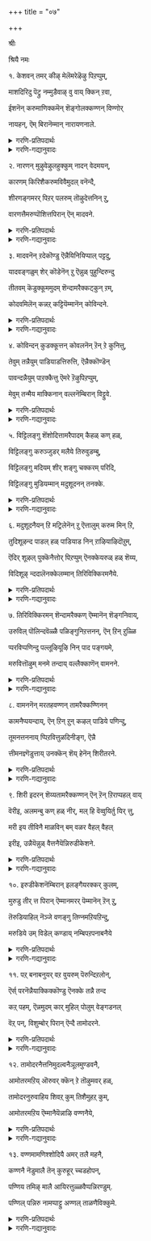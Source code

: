 +++
title = "०७"

+++

श्रीः

श्रियै नमः

१. केशवन् तमर् कीऴ् मेलॆमरेऴॆऴु पिऱप्पुम्,

माशदिरिदु पॆट्रु नम्मुडैवाऴ् वु वाय् क्किन् ऱवा,

ईशनॆन् करुमाणिक्कमॆन् शॆङ्गोलक्कण्णन् विण्णोर्

नायहन्, ऎम् बिरानॆम्मान् नारायणनाले. 


<details><summary>गरणि-प्रतिपदार्थः</summary>

केशवन् तमर् = केशवन भक्तरु ऎन्दु, कीऴ् मेल् = हिन्दिन मुन्दिन, ऎमर् = नम्म, एऴ् एऱु = एळेळु, पिऱप्पुम् = जन्मगळन्नुमा = बलुदॊड्ड, शदिर् = हिरिमॆयाद, इदु पॆट्रु = इदन्नु पडॆदु, नम्मुडै = नम्म, वाऴ् वुक् = बाळ्वॆयन्नु, वाय् क्किन् ऱ आ = श्रेष्ठवागि बॆळसुत्तिरुव हागॆ अल्लवे? ईशन् = सर्वेश्वरनू, ऎन् करुमाणिक्कम् = \(नानु अनुभविसि आनन्दिसतक्क\) नन्न करिय माणिक्यदन्थावनू, ऎन् = न्न, शॆम् कोलम् = कॆम्पगॆ सुन्दरवागिरुव कण्णन् = कण्णुगळुळ्ळवनू, विण्णोर् नायहन् = परमपद वासिगळ ऒडॆयनू, ऎम् पिरन् = नम्म उपकारियू, ऎम्मान् = नम्म स्वामियू, आद, नारायणनाले = नारायणनिन्दले. 
</details>

<details><summary>गरणि-गद्यानुवादः</summary>

नम्म हिन्दिन मुन्दिन एळेळु जन्मगळन्नू केशवन भक्तरु ऎम्ब बलु दॊड्ड हिरिमॆयाद इदन्नु पडॆदु नम्म बाळ्वॆयन्नु श्रेष्ठवागि बॆळसुत्तिरुव हागॆ आदद्दु सर्वेश्वरनू, नन्न करिय माणिक्यदन्थावनू, कॆम्पगॆ सुन्दरवाद कण्णुगळुळ्ळवनू, परमपद वासिगळ ऒडॆयनू, नम्म उपकारियू, नम्म स्वामियू आद नारायणनिम्दले अल्लवे? 

भगवन्तनन्नु आश्रयिसि, भक्ति माडुवुदर फलवेनु ऎम्बुदन्नु ई पाशुरदल्लि हेळलागिदॆ. भक्तिमाडुववनॊब्बनु उद्धारगॊळ्ळुवुदर जॊतॆगॆ, आ भक्तन बन्धुबळगदवरॆल्लरू उद्धारगॊळ्ळुत्तारॆ. अवन हिन्दिन एळु मुन्दिन एळु तलॆमारिनवरॆल्लरू उज्जीवनगॊळ्ळुत्तारॆ. इदॆल्ल सर्वेश्वरनाद श्रीमन्नारायणन कृपॆ मत्तु औदार्यद परिणामवे. 

“केशवन् तमर्” – ऎन्दरॆ, “केशवनवरु – केशवनिगॆ सेरिदवरु” केशवन प्रीतिगॆ ऒळगादवरु अवरु केशवनन्नु स्तुतिसि, नुतिसि, पूजिसि, अवन कृपॆगॆ ऒळगाद भक्तरु. 

ब्रह्मरुद्रादि देवतॆगळॆल्लरू केशवन भक्तरन्नु गुरुतिसुवरु, गमनिसुवरु, गौरविसुवरु. हीगॆ केशवन भक्तर बाळ्वॆ सर्वोत्तमवादद्दु. 

आळ्वाररु हेळुत्तारॆ- सर्वेश्वरनाद, सुन्दरवाद आकर्षकवाद कण्णुगळुळ्ळवनाद, परमपदद निर्वाहकनाद श्रीमन्नारायणन कृपॆगॆ नानॊब्बने अल्ल, ननगॆ सम्बन्धिसिदवरॆल्लरू, ऎल्लरू एळेळुजन्मगळल्लू उद्धारगॊण्डॆवु. देवादि देवतॆगळु “इवरु केशवन भक्तरु” ऎन्दु नम्मन्नु गौरविसुवन्तागिदॆ. इदॆन्थ महोपकार\!
</details>


२. नारणन् मुऴुवेऴुलहुक्कुम् नादन् वेदमयन्,

कारणम् किरिशैकरुमविवैमुदल् वनॆन्दै,

शीरणङ्गमरर् पिऱर् पलरुम् तॊऴुदेत्तनिन् ऱु,

वारणत्तैमरुप्पॊशित्तपिरान् ऎन् मादवने. 


<details><summary>गरणि-प्रतिपदार्थः</summary>

नारणन् = नारायणनू, मुऴु एव् उलहुक्कुम् = एळु लोकगळिगॆल्ल पूर्तियागि, नादन् = ऒडॆयनू, वेदमयन् = वेदस्वरूपनू, कारणम् = कारणवू, किरिशै = क्रियॆयू, करुमम् = अवुगळ फलवू, इवै = इवु स्वामियू, शीर् = सम्पत्तु \(सौभाग्यवन्नु\), अणङ्गु = पडॆदिरुव, अमरर् = \(देवतॆ\) नित्यसूरिगळु, पिऱर् = इतररु, पलरुम् = अनेकरू, तॊऴुदु = नमस्करिसि, एत्त = स्तुतिसुवन्तॆ, निन् ऱु = इरुववनू, वारणत्तै = आनॆय, मरुप्पु = कोरॆहल्लन्नु \(दन्तवन्नु\), ऒशित्त = मुरिदु हाकिद, पिरान् = स्वामियू, ऎन् मादवने = नन्न माधवने. 
</details>

<details><summary>गरणि-गद्यानुवादः</summary>

नारायणनू, एळु लोकगळिगॆल्ल पूर्तियागि ऒडॆयनू, वेदस्वरूपनू, कारणनू, कार्यवू, अवुगळ फलवू, अवुगळ आदियू, नम्म स्वामियू, सौभाग्यवन्नु पडॆदिरुव नित्यसूरिगळु, इन्नितररु, इन्नू अनेकरु, नमस्करिसि स्तुतिसुवन्तॆ इरुववनू, आनॆय दन्तवन्नु मुरिद स्वामियू, नन्न माधवने. 

हिन्दिन पाशुरदल्लि श्रीमन्नारायणनन्नु आश्रयिसिद्दर फलवेनु ऎम्बुदन्नु हेळलायितु. हागॆये, परमोपकारियाद स्वामिय ऒन्दु पवित्र नामवाद ’केशव’ ऎम्बुदन्नू कुरितु कीर्तिसलायितु. सुन्दरवाद केशराशियुळ्ळवनू, केशि ऎम्ब राक्षसनन्नु संहरिसिदवनू, श्रीकृष्णावतारियू आद सर्वेश्वरने ’केशव’ ऎम्ब हॆसरिनिन्द शोभिसुत्तानॆ. 

ईग, भगवन्तन ’माधव’ ऎम्ब मत्तॊन्दु हॆसरन्नु कुरितु कीर्तिसलागुत्तदॆ. श्रीदेविय पतियागि सकलसौभाग्यगळन्नू नीडुववनागिरुववने ’माधव’. 

नरक बाधॆयिन्द चेतननन्नु बिडिसि, नरकबाधॆयुण्टागुवुदरिन्द अवनन्नु तप्पिसि, अवनिगॆ अमरत्ववन्नू, सकलसौभाग्यगळन्नुळ्ळ परमपदवासवन्नू नीडुववनु ’नारायण’. 

“आनॆय दन्तवन्नु मुरिद स्वामि” – इदु भगवन्तन श्रीकृष्णावतारद ऒन्दु प्रसङ्ग. कडुशत्रुआद कंसनु कृष्णनन्नु धनुर्यागद नॆपदल्लि मधुरॆगॆ बरमाडिकॊण्डु, अल्लि ऒन्दल्ल ऒन्दु रीतियल्लि अवनन्नु कॊल्लिसि बिडबेकॆन्दु अणि माडिकॊण्डिद्दनु. मधुरॆय हॆब्बागिलल्ले कुवलयापीडवॆम्ब मद्दानॆयु श्रीकृष्णन ऎदुरु नोडुत्तित्तु. अवनु अल्लिगॆ बन्द कूडले, अदु अवन मेलॆ रभसदिन्द नुग्गितु. कूडले कृष्णनु अदर दन्तवन्ने मुरिदुकॊण्डु, अदरिन्दले आनॆयन्नुकॊण्डु हाकिदनु. भगवन्तन अप्रतिम पराक्रमक्कॆ इदु निदर्शन. 

आळ्वाररु हेळुत्तारॆ- नरकदिन्द उद्धरिसुव स्वामियागि, एळु लोकगळिगू, अवुगळल्लिरुव ऎल्ला चेतनाचेतन वस्तुगळिगू ऒडॆयनागि, ऎल्ला वस्तुगळिगू कारण, कार्य मत्तु अदर फलवू आगि, अवुगळिगॆल्ल आदिकारणनू आगि, वेदस्वरूपनागि, नित्यसूरिगळू देवादिदेवतॆगळु इन्नितररू ऎरगि, स्तुतिसि नुतिसुववनागि, साटियिल्लद पराक्रमियागि, इरुव ’माधव’ ऎम्ब तिरुनामद नम्म सर्वेश्वरने.
</details>


३. मादवनॆन् ऱदेकॊण्डु ऎन्नैयिनियिप्पाल् पट्टदु,

यादवङ्गळुम् शेर् कॊडेनॆन् ऱु ऎन्नुळ् पुहुन्दिरुन्दु

तीतवम् कॆडुक्कूममुदम् शॆन्दामरैक्कट्कुन् ऱम्,

कोदवमिलॆन् कन्नऱ् कट्टियॆम्मानॆन् कोविन्दने. 


<details><summary>गरणि-प्रतिपदार्थः</summary>

मादवन् ऎन् ऱदे कॊण्डु = ’माधवा’ ऎम्बुदन्नु\(न्ने\) मुख्यवागिट्टुकॊण्डु, ऎन्नै = नन्नन्नु, इनि = इन्नु मेलॆ, इप्पाल् पट्टदु = इहलोकक्कॆ \(इहजीवनक्कॆ\) सम्बन्धिसिद, यादु = यावुदॊन्दु, अवङ्गळुम् = कॆडकुगळू, शेर् कॊडेन् = सेरगॊडॆनु, ऎन् ऱु = ऎन्दु, ऎन् उळ् पुहुन्दु = नन्न ऒळहॊक्कू, इरुन्दु = अल्लिये इद्दुकॊण्डु, ती = क्रूरवाद, तवम् = देहक्लेशवन्नु, कॆडुक्कूम् = नाशपडिसुव, अमुदम् = अमृतसमाननू, शॆम् तामरै कण् = कॆन्दावरॆयन्तॆ कण्णुळ्ळवनू, कुन् ऱम् = बॆट्टदन्तॆ दृढवादवनू, कोदु अवम् इल् = हिप्पॆयू \(कश्मलवू\) कॆट्टद्दू \(निरुपयोगवादद्दू\) इल्लद, कन्नल् कट्टि = कल्लु सक्करॆये, आदवनु ऎम्मान् = नम्म स्वामियाद, ऎन् कॊविन्दने = नन्न गोविन्दने. 
</details>

<details><summary>गरणि-गद्यानुवादः</summary>

’माधव’ ऎन्दद्दन्ने मुख्यवागिट्टुकॊण्डु, नन्नन्नु इन्नुमेलॆ इहजीवनक्कॆ सम्बन्धिसिद यावुदॊन्दु कॆडकू सेरगॊडॆ ऎन्दु, नन्न ऒळहॊक्कुअल्लिये इद्दुकॊण्डु, क्रूरवाद देहक्लेशवन्नु नाशपडिसुव अमृतस्वरूपनागि, कॆन्दावरॆयन्तॆ कण्णुळ्ळवनागि, बॆट्टदन्तॆ दृढवागि, कश्मलवू निरुपयोगवू इल्लद कल्लुसक्करॆयादवनु नन्न स्वामियाद गोविन्दने. 

भगवन्तन ऒन्दु नामवन्ने आदरू ऒम्मनदिन्द स्मरिसुवुदरल्लि फलवुण्टे? ऎम्बुदक्कॆ ऒन्दु विवरणॆ इद्दन्तॆ ई पाशुरविदॆ ऎन्नबहुदु. 

आळ्वाररु हेळुत्तारॆ- नानु ’माधवा’ ऎन्दु भगवन्तनन्नु करॆदॆ. अदन्ने स्वामियु प्रधानवन्नागि माडिकॊण्डनल्ल\! अदरिन्द ननगॆ आदद्दन्नु कण्डिरा\! इन्नु मुन्दॆ नन्न इहजीवनदल्लि याव बगॆय दुःखसङ्कटगळिगू, पापकार्यगळिगू ऎडॆकॊडबारदॆन्दे उद्देशिसि कृपासिन्धुवाद भगवन्तनु नन्न अन्तरङ्गवन्नु प्रवेशिसिदनु. अल्लिन्द कदलदन्तॆ, नन्नन्नगलदन्तॆ, अल्लिये शाश्वतवागि तङ्गिदनु. इहजीवनद ऎल्ल बगॆय क्लेशगळिगू अवने मद्दु\! अवुगळन्नॆल्ला नाशपडिसि बिडुवुदल्लदॆ, ननगॆ अमरत्ववन्नूपरमपदवासवन्नू नीडुव अमृतवे अवनागिद्दानॆ\! अवनिगॆ कॆन्दावरॆयन्तॆ सॊबगिन कण्णुगळु. बॆट्टदन्तॆ दृढवाद बलवाद मै. कल्लुसक्करॆयन्तॆ, कश्मलवू निरुपयुक्तवू इल्लदॆ, परिशुद्धनू मधुरनू भोग्यनू अवनु. आ नन्न स्वामिय मत्तॊन्दु तिरुनामवॆन्दरॆ ’गोविन्द’ ऎम्बुदे.
</details>


४. कोविन्दन् कुडक्कूत्तन् कोवलनॆन् ऱॆन् ऱे कुनित्तु,

तेवुम् तन्नैयुम् पाडियाडत्तिरुत्ति, ऎन्नैक्कॊण्डॆन्

पावन्दन्नैयुम् पाऱक्कैत्तु ऎमरे ऱॆऴुपिऱप्पुम्,

मेवुम् तन्मैय माक्किनान् वल्लनॆम्बिरान् विट्टुवे. 


<details><summary>गरणि-प्रतिपदार्थः</summary>

कोविन्दन् = गोविन्द, कुडक्कूत्तन् = कॊडद कुणितवाडुववनु, कोवलन् = गोवळनु, ऎन् ऱ ऎन् ऱे = ऎन्दॆन्दे, कुनित्तु = तग्गि नडॆयुत्ता \(नम्रनागिये\), तेवुम् = देवत्ववन्नू, तन्नैयुम् = तन्न \(सौलभ्य\)गुणवन्नू \(सहजतॆयन्नू\), पादि = हाडि \(कॊण्डाडि\), आड = कुणिदाडुवन्तॆ, तिरुत्ति = तिद्दि, ऎन्नै = नन्नन्नु, कॊण्डु = स्वीकरिसि, ऎन् = नन्न, पावम् तन्नैयुम् = पापगळन्नुपाऱक्कैदु = \(नन्नन्नु\) बिट्टोडुवन्तॆ माडि, ऎमर् = नम्मवर, एऱॆऴु = एळेळु, पिऴप्पुम् = जन्मगळन्नू, मेवुम् = \(तन्नन्नु\) कूडिकॊण्डिरुव, तन्मैयम् = स्वभाववुळ्ळवरन्नागि, आक्किनान् = उण्टुमाडिदवनु, वल्लन् = समर्थनू, ऎम् पिरन् = नम्म स्वायू आद, विट्टुवे = विष्णुवे. 
</details>

<details><summary>गरणि-गद्यानुवादः</summary>

गोविन्दनु, कॊडद कुणितदवनु, गोवळनु, ऎन्दॆन्दे नम्रनागिये देवत्ववन्नू तन्न सौलभ्य \(सहज\) गुणवन्नू हाडि, कॊण्डाडि, कुणिदाडुवन्तॆ तिद्दि, नन्नन्नु स्वीकरिसि, नन्न पापगळन्नॆल्ल बिट्टोडुवन्तॆ माडि, नम्मवर एळेळु जन्मगळल्लू तन्नन्नु कूडिकॊण्डिरुव स्वभाववुळ्ळवरन्नागि माडिदवनु समर्थनू नम्म स्वामियू आद विष्णुवे. 

“गोविन्द” – नन्दगोकुलद गोवळरु वर्षवर्षवू माडुत्तिद्द देवेन्द्र पूजॆगॆ बदलागि गोवर्धनगिरियन्ने पूजिसिद्दरिन्द देवेन्द्रनिगॆ कडुकोपबन्दु, नन्दगोकुलवन्नॆल्ला नाशमाडिबिडुवुदागि फणतॊट्टु एळु दिनगळ काल ऎडॆबिडद बिरुसुमळॆयन्नु नन्दगोकुलद मेलॆ सुरिसिदनु. अवर नडुवॆ श्रीकृष्णनागि बॆळॆयुत्तिद्द भगवन्तनु गोवर्धनगिरियन्ने ऎत्ति, कॊडॆयन्तॆ हिडिदु, अदरडियल्लि गोवुगळन्नू गोवळरन्नू सुखवागि संरक्षिसिदनु. हीगॆ, मुखभङ्गगॊण्डु नाचिद देवेन्द्रनु धरॆगिळिदु बन्दु, बालकृष्णनन्नु पूजिसि ’गोविन्द’नॆन्दु पट्टाभिषेक माडिदनु. श्रीकृष्णनिगॆ ’गोविन्द’नॆन्दु हॆसरादद्दु हीगॆ. 

’गोवळ’ – गोवुगळन्नु मेयिसि, अक्करॆयिन्द नोडिकॊळ्ळुववनु, सामान्यवागि इवरन्नु गॊल्लरु ऎन्नुत्तारॆ. नन्दगोकुलदल्लि गोवळर नडुवॆ बॆळॆयुत्तिद्द बालकृष्णनू सह इतरगोवळ बालकरॊडनॆ दनकरुगळ हिन्दॆ काडिगॆ होगि, अवुगळन्नु मेयिसिकॊण्डु, सुरक्शितवागि सञ्जॆगॆ मनॆगॆ तरुत्तिद्दनु. आद्दरिन्द ’गोवळ’ – ’गोपाल’ ऎन्दु कृष्णनिगू हॆसरायितु. 

’कुडक्कूत्तन्’ – गोवळरल्लि इदु ऎन्दरॆ ’कॊडद कुणित’ वॆम्बुदु ऒन्दु बलु स्वारस्यवाद इष्टवाद आट. शुद्धवागि तॊळॆदु नीरुतुम्बिद बिन्दिगॆगळन्नु ऒन्दरमेलॊन्दन्नु क्रमक्रमवागि तलॆय मेलक्कॆ एरिसि, नाना नाट्यभङ्गिगळन्नु प्रदर्शिसुत्ता कुणिदाडुव अति चमत्कारवाद आटविदु. बालकृष्णनु गोवळरल्लॆल्ला कॊडदकुणितदल्लि अत्यन्त निपुणनादद्दरिन्द अवनिगॆ ’कुडक्कूत्तन्’ – कॊडद कुणितदवनु ऎन्दु हॆसरायितु. 

भगवन्तनु देवत्व ऎन्दर परत्वगुणवन्नू, सौलभ्यगुणवन्नू एककालदल्ले तोरिसि कॊट्टद्दु, जनरन्नु बॆरगुगॊळिसिद्दु मत्तु अवरन्नु आकर्शिसिद्दु श्रीकृष्णावतारियागि, सौलभ्यगुण परत्वगुणक्कॆ परिपूर्णवागि विरुद्ध. गोवळ नडुवॆ गोवळ बालकनन्तॆये बॆळॆयुवुदु. ऎल्ल गॊल्लर मनॆगळल्लि नानाबगॆय चेष्टॆगळल्लि तॊडगुवुदु, गोवळबालकर जॊतॆयल्लि दनकरुगळ हिन्दॆ काडिगॆ, अवुगळन्नु मेयिसलु होगुवुदु, अवरॊडनॆ कलॆतु आटवाडुवुदु इत्यादियागि नानारीतियल्लि सामान्य सरळ मानव कुलदवनन्तॆ, ऎल्लरिगू सुलभसाध्यनागि, ऎल्लरॊडनॆ कलॆतु मलॆतु जीविसुवुदु श्रीकृष्णरूपियाद भगवन्तनु तोरिसिद सौलभ्यगुण. 

आळ्वाररु हेळुत्तारॆ- भगवन्तनु ’पर’नॆनिसिकॊण्डवनादरू, अत्यन्त सुलभनागि, ऎल्लरॊडनॆ बॆरॆतु, चेष्टॆगळन्नु माडि, नक्कु, नगिसि, अवरन्नाकर्षिसि, ’गोविन्द’ ’गोपाल’ ऎन्दु मुन्ताद सामान्यवाद हॆसरुगळिन्द करॆसिकॊण्डु कीर्तिगॊण्डवनल्लवे\! आ स्वामिय सहजवाद सौलभ्यगुणगळन्नु स्मरिसिकॊण्डाडि, मैमरॆतु कुणिदाडि, आनन्दिसुवन्तॆ नन्न जीवनवन्नु स्वभाववन्नु तिद्दि, नन्नन्नु तन्न कडॆगॆ आकर्षिसिकॊण्डनल्ल\! नन्नन्नु तन्न पादसेवकनन्नागि स्वीकरिसिदल्ल\! नन्न पापगळन्नॆल्ल तॊलगिसि, नन्नन्नु परिशुद्धनन्नागिसिदनल्ल\! नन्नन्नु मात्रवल्लदॆ, ननगॆ सम्बन्धिसिदवरॆल्लरू अवर एळेळु जन्मगळल्लू भगवन्तनन्नु आश्रयिसुवन्तॆयू, अवन सेवॆयल्लि तॊडगिरुवन्तॆयू माडिदनु\! हीगॆ महदुपकार माडिद नन्न स्वामिगॆ ’विष्णु’ ऎन्दे तिरुनाम\!
</details>


५. विट्टिलङ्गु शॆंशोदित्तामरैपादम् कैहळ् कण् हळ्,

विट्टिलङ्गु करुञ्जुडर् मलैये तिरुवुडम्बु,

विट्टिलङ्गु मदियम् शीर् शङ्गु चक्करम् परिदि,

विट्टिलङ्गु मुडियम्मान् मदुशूदनन् तनक्के. 


<details><summary>गरणि-प्रतिपदार्थः</summary>

विट्टु = अरळि, इलङ्गु = बॆळगुव, शॆम् शोदि = कॆम्पु बॆळकिन \(कॆम्पगॆ बॆळगुव\), तामरै = तावरॆहूविनन्तॆ, \(सुन्दरवू कोमलवू आद\), पादम् = पादगळु, कैहळ् = कैगळु, कण् हळ् = कण्णुगळु, विट्टु = चिम्मि हरडि, इलङ्गु = बॆळगुव, करु शुडर् = नीलिय तेजस्सिन, मलैये = बॆट्टवे, तिरु उडम्बु = पवित्रवाद देह, विट्टु = हॊरचॆल्लि, इलङ्गु = हॊळॆयुव, मदि = पूर्णचन्द्रन, अम् = सुन्दरवाद, शीर् = श्रेष्ठवाद, शङ्गु = शङ्ख, चक्करम् = चक्रायुधवादरो, परिधि = सूर्यनन्तॆ, विट्टु = \(तेजस्सन्नु\) उक्किसि, इलङ्गु = बॆळगुव, मुडि = किरीटवु, अम्मान् = स्वामियाद, मदुशूदनन् तनक्के = मधुसूदननिगे. 
</details>

<details><summary>गरणि-गद्यानुवादः</summary>

स्वामियाद मधुसूदननिगॆ अरळि बॆळगुव कॆन्दावरॆयन्तॆ पादगळु, कैगळू, कण्णुगळू, चिम्मिहरडुव नीलिय तेजस्सिन बॆट्टवे ऎम्बन्तॆ पवित्रदेह, प्रभॆयन्नु हॊरचॆल्लि हरडि हॊळॆयुव चन्द्रन हागॆ श्रेष्ठवाद शङ्ख मत्तु बॆळगुव सूर्यन हागॆ चक्रायुध, बॆळकन्नु उक्किसि हरडिबॆळगुव किरीटवू – इवॆ. 

आळ्वाररु हेळुत्तारॆ- सर्वव्यापियाद विष्णुवु अद्वितीयवाद दिव्यतेजस्सिनिन्द शोभिसुव दिव्यसुन्दरमूर्ति. आगले अरळि बॆळगुव कॆन्दावरॆयन्तॆ सुन्दरवू कोमलवू आगिवॆ स्वामिय तिरुवडिगळु, कैगळु मत्तु कण्णुगळु. अच्चनीलिय प्रभॆयन्नु हॊरचॆल्लुत्तिरुव इन्द्रनीलमणियबॆट्टवो ऎम्बन्तॆ आकर्षकवागिदॆ स्वामिय मै. स्वामिय कैयल्लि दिव्यवाद शङ्क चक्रगळिवॆ. पूर्णचन्द्रनन्तॆ तुम्बु तेजस्सिनिन्द कूडि मॆरॆयुवुदु पवित्रवाद धवळ शङ्ख मत्तु सूर्यन प्रज्वलिसुव परिधियन्तॆ हॊळॆयुत्तिरुवुदु दिव्यचक्रायुध. साटियिल्लद प्रकाशदिन्द हॊळॆहॊळॆयुत्तिरुवुदु स्वामिय तलॆय मेलण रत्नकिरीट. ई बगॆय देहसौन्दर्यदिन्दलू सिद्धतॆयिन्दलू कूडि शोभिसुववनु ’मधुसूदन’ ऎम्ब तिरुनामवुळ्ळ नम्म स्वामिये\! 

मधु ऎम्ब राक्षसनन्नु कॊन्दवनाद्दरिन्द श्रीकृष्णनिगॆ ’मधुसूदन’ ऎम्ब हॆसरायितु.
</details>


६. मदुशूदनैयन् ऱि मट्रिलेनॆन् ऱु ऎत्तालुम् करुम मिन् ऱि,

तुदिशूऴन्द पाडल् हळ् पाडियाड निन् ऱाऴियाऴिदॊऱुम्,

ऎदिर् शूऴल् पुक्कॆनैत्तोर् पिऱप्पुम् ऎनक्केयरुळ् हळ् शॆय्य,

विदिशूऴ् न्ददालॆनक्केलम्मान् तिरिविक्किरमनैये. 


<details><summary>गरणि-प्रतिपदार्थः</summary>

मदुशूदनै अन् ऱि = मधुसूदननन्नल्लदॆ, मट्रु इलेन् = बेरॆ यारन्नू आश्रयिसुवुदिल्ल, ऎन् ऱु = ऎन्दु, ऎत्तालुम् = बेरॆ यावुदरिन्दलू, करुमम् = कार्‍य \(प्रयोजन\), इन् ऱि = इल्लदन्तॆ, तुदि शूऴ् न्द = स्तुतिगळिन्द चित्रीकरिसिद, पाडल् हळ् = हाडुगळन्नु \(पाशुरगळन्नु\), पादि = आडि, आड = कुणिदाडुवन्तॆ, निन् ऱु = इरुत्ता, ऊऴिऊऴिदॊमम् = युगयुगगळल्लियू \(ऎल्ल कालगळल्लियू\), ऎदिर् = प्रत्यक्षवागि \(नन्नॆदुरल्लि\), शूऴल् पुक्कु = अवतारगळन्नु प्रवेशिसि, ऎनैत्तु= नन्न, ओर् पिऱप्पुम् = ऒन्दॊन्दु जन्मदल्लू, ऎनक्के = ननगेये, अरुळ् हळ् शॆय्य = कृपॆमाडलु, विदि= अदृष्टवु \(विधियु\), शूऴ् न्ददाल् = ऒट्टुगूडिद्दरिन्द \(ऒळसञ्चु नडॆसिद्दरिन्द\), ऎनक्केल् = ननगोस्करवे, अम्मान् = स्वामियाद, तिरिविक्किरमनैये = त्रिविक्रमनन्ने. 
</details>

<details><summary>गरणि-गद्यानुवादः</summary>

मधुसूदननल्लदॆ बेरॆ यारन्नू आश्रयिसुवुदिल्लवॆन्दू, बेरॆ याव वस्तुविनिन्दलू कॆलस \(प्रयोजन\)विल्लवॆन्दू, स्तुतिगळिन्द चित्रीकरिसिद हाडुगळन्नु \(पाशुरगळन्नु\) हाडि, निन्तु, कुणिदाडुवन्तॆ युगयुगगळल्लियू \(ऎल्ल कालगळल्लियू\) नन्न कण्णॆदुरल्लि अवतारगळल्लि प्रवेशिसि, नन्न ऒन्दॊन्दु जन्मदल्लू ननगॆ कृपॆमाडलॆन्दु अदृष्टवु \(विधियु\) ऒट्टुगूडि \(ऒळसञ्चु नडॆसि\)द्दरिन्द, ननगोस्करवे स्वामियाद त्रिविक्रमनन्ने ननगॆ ऒदगिसितु. 

ई पाशुरदल्लि चेतनन उद्धारवागुवुदु हेगॆ ऎम्बुदन्नु हेळलागिदॆ ऎन्नबहुदु- चेतननिगॆ लॆक्कविल्लदष्टु जन्मगळु बरुवुदष्टॆ. जनन मरणगळ नडुवॆ सिक्किबिद्दु तॊळलुवुदे अवनिगॆ विधियिद्दन्तॆ. यावुदो ऒन्दु जन्मदल्लि चेतननिगॆ भगवन्तनन्नु आश्रयिसबेकॆन्दू अदरिन्दले तनगॆ बिडुगडॆयॆन्दू तिळिवळिकॆयुण्टागुत्तदॆ. ई तिळिवळिकॆयन्नू, भगवन्तनन्नुआश्रयिसुवुदक्कॆ अवकाशवन्नूअनुकूलवन्नू कल्पिसिकॊण्डुवुदु भगवत्कृपॆये. अत्यल्पवाद भगवत्कृपाकटाक्षवु चेतनन मेलॆ हरियितॆन्दरॆ साकु. चेतननिगॆ भक्तियुण्टागुत्तदॆ. अदरिन्द, अवन ऒन्दॊन्दु जन्मवू उत्तमगॊळ्ळुत्त होगुत्तदॆ. पापगळु भस्मगॊळ्ळुत्तवॆ. अवनु परिशुद्धनागुत्तानॆ. चेतनन उद्धारक्कॆ अनुकूलवागुवन्तॆ, अदक्कॆ ऒत्तासॆ कॊडुवन्तॆ, भगवन्तनू सह अवन कण्ण मुन्दॆये बेरॆबेरॆ अवतारगळन्नॆत्तुत्तानॆ. आया अवतारक्कॆ तक्कन्तॆ तन्न विशिष्टगुणस्वभावगळिन्द शोभिसुत्ता, चेतनन भक्तियन्नु प्रचोदिसि, अवनन्नु तन्न कडॆगॆ हॆच्चु हॆच्चागि आकर्षिसिकॊळ्ळुत्तानॆ. इदॆल्ल भक्तन उद्धारक्कागि भगवन्तनु तोरुव कृपॆये\! भगवन्तनन्नू भक्तनाद चेतननन्नू ऒट्टुगूडिसुव सौभाग्यवे ई भगवत्कृपॆयॆम्बुदु. इदक्कागिये भक्तनु ऎडॆबिडदॆ हातॊरॆयुत्तिरबेकु. 

आळ्वाररु हेळुत्तारॆ- नन्न ऒन्दॊन्दु जन्मदल्लू मधुसूदननाद भगवन्तनन्ने नानु आश्रयिसिदॆ. बेरॆ यारिन्दलू याव वस्तुविनिन्दलू, फलविल्लवॆन्दु अरितुकॊण्डॆ. भगवद्गुणस्वभावगळन्नु चॆन्नागि जोडिसि हॆणॆदु, तुम्बि, स्तोत्रगळन्नु रचिसि, अवुगळन्नु निन्तु, हाडि, आनन्दिसि कुणिदाडुवुदे ननगॆ मुख्यवायितु. इदन्नु ननगॆ तिळिवळिकॆ कॊडुवुदक्कागिये भगवन्तनु नन्न ऒन्दॊन्दु जन्मदल्लू अवतरिसि, नन्न कण्ण मुन्दॆ तन्न दिव्याद्भुत महिमॆयन्नु तोरि ननगॆ महत्कृपॆ माडिद्दानॆ. नन्न सौभाग्यवू सञ्चु नडॆसितु. भगवन्तनु ननगॆ परिपूर्णवागि कृपॆमाडलॆम्बुदे आ सञ्चु. नन्न ई सौभाग्यद फलवागि त्रिविक्रमावतारियाद स्वामियन्नु नानु नन्न कण्णार कण्डु आनन्दिसुवन्तागिदॆ.
</details>


७. तिरिविक्किरमन् शॆन्दामरैक्कण् ऎम्मानॆन् शॆङ्गनिवाय्, 

उरुविल् पॊलिन्दवॆळ्ळै पळिङ्गुनिऱत्तनन्, ऎन् ऱिन् ऱुळ्ळि

प्परविप्पणिन्दु पल्लूऴियूऴि निन् पाद पङ्गयमे,

मरुवित्तॊऴुम् मनमे तन्दाय् वल्लैक्काणॆन् वामनने.


<details><summary>गरणि-प्रतिपदार्थः</summary>

तिरिविक्किरमन् = त्रिविक्रमा, शॆम् तामरैकण् = कॆन्दावरॆयन्तॆ कण्णुगळुळ्ळ, ऎम्मान् = स्वामि, ऎन्शॆङ्गनिवाय् = नन्न कॆम्पुहण्णिनन्तॆ \(मधुरवाद\) बायुळ्ळवनु, उरुविल् = रूपदल्लि \(सौन्दर्यदिन्द\), पॊलिन्दु = शोभिसुव, वॆळ्ळैपनिङ्गु = बिळिय स्फटिकद, निऱत्तनन् = बण्णदवनु, ऎन् ऱु ऎन्ऱु = ऎन्दु बगॆबगॆयागि, उळ्ळि = चिन्तिसि, परवि = स्तुतिसि, पणिन्दु = नमस्करिसि, पल् ऊऴि ऊऴि = अनेक युगगळु, निन् = निन्न, पादपङ्गयमे = पादपङ्कजवन्ने, मरुवि = आश्रयिसि, तॊऴुम् = सेवॆ माडुव, मनमे = मनस्सन्ने, तन्दाय् = उण्टुमाडिदवने \(तन्दुकॊट्टवने\), वल्लैकाण् = समर्थनु कण्डॆया, ऎन् वामनने = नन्न वामनने. 
</details>

<details><summary>गरणि-गद्यानुवादः</summary>

त्रिविक्रमा, कॆन्दावरॆयन्तॆ कण्णुळ्ळ नन्न स्वामी, कॆम्पुहण्णिनन्तॆ \(आकर्षकवाद\) बायुळ्ळवने, रूपदल्लि सॊबगिनिन्द शोभिसुव बिळिय स्फटिकद बण्णदवने, ऎन्दु बगॆबगॆयागि चिन्तिसि, स्तुतिसि, नमस्करिसि, अनेक युगगळु निन्न पादपङ्कजवन्ने आश्रयिसि सेवॆमाडुव मनस्सन्नुण्टुमाडिदवने, नन्न वामनने नीनु समर्थनु कण्डॆया\! 

हिन्दिन पाशुरद विषयवे इल्लियू मुन्दुवरियुत्तिदॆ. भगवन्तन दिव्यनामगळन्नु अनुसन्धानमाडुवन्तॆयू, आ तिरुनामगळ वैशिष्ट्यवन्नुकुरितु चिन्तिसुवन्तॆयू, भगवद्गुणस्वभावगळन्नु स्तुतिसुवन्तॆयू, भगवन्तन तिरुवडिगळिगॆ ऎरगि आश्रयबेडुवन्तॆयू मनस्सुण्टागुवुदु भगवत्कृपॆयिन्दले\! आळ्वाररु ई विषयवन्नु कृतज्ञतॆयिन्द स्मरिसिकॊळ्ळुत्तारॆ. 

“नन्न वामनने, नीनु समर्थनु कण्डॆया” – ऎण्टे वर्षवयस्सिनवनागि, अप्रतिम मत्तु अत्याकर्षक तेजस्वियागि, अप्रतिम मत्तु अत्याकर्षक तेजस्वियागि, तन्न रूपवैलक्षण्यदिन्द कण्डवरॆल्लान्नू भ्रमिसि आकर्शिसुवन्तॆ, बलिचक्रवर्तिय सभॆगॆ कुळ्ळब्रह्मचारियागि नडॆदु बन्दद्दु. “ई ब्रह्मचारि एनु केळिदरू कॊट्टेनु. इन्नु मेलॆयू कॊट्टेनु” ऎम्ब मनस्सन्नु बलिचक्रवर्तियल्लि उण्टुमाडिद्दु. “इवनु साक्षात् सर्वेश्वरने\! वामनवटुवागि इल्लि दयॆमाडिसिद्दानॆ” ऎम्ब अरिवन्नु शुक्राचार्यनल्लि उण्टुमाडिद्दु. तन्न हॆज्जॆयल्लि मूरे मूरु हॆज्जॆय नॆलवन्नु मात्रवे याचिसि, तन्न सन्तृप्तियन्नु तोरि, बलियन्नु आश्चर्यचकितनन्नागिसि, “कॊट्टॆ” ऎन्निसिकॊण्डद्दु मरुक्षणदल्ले, तानॆन्थ अद्भुत समर्थनॆन्दु तोरिसुवुदक्कागि, विराट् स्वरूपनागि बॆळॆदु निन्तद्दु. ऎल्ल लोकगळन्नु तन्न ऎरडे हॆज्जॆगळिन्द व्यापिसि, \(तुम्बि\) अळॆदु बिट्टद्दु. आ बळिक तन्न \(मूरनॆय\) हॆज्जॆयन्नु कृपापूर्णनागि बलिचक्रवर्तिय तलॆय मेलिरिसि, तानु साटियिल्लद कॊडुगैयवनु” ऎम्ब हॆम्मॆयन्नु अळिसि, अवनन्नुद्धरिसिद्दु. इवॆल्लवू वामनन सामर्थ्यवे सरि. 

त्रिविक्रम-- भगवन्तन मूरु विक्रमगळु- तन्न ऒन्दु हॆज्जॆयन्नु भूमण्डलवन्नॆल्ला व्यापिसुवन्तॆ विस्तरिसि, अदन्नु अळॆदुकॊण्डद्दु, ऒन्दु. ऎरडऎय हॆज्जॆयन्नु मेलण ऎल्ल ल्लोकगळिगू प्रसरिसि, अदरिन्द ऎल्लवन्नू अळॆदुकॊण्डद्दु ऎरडु. राक्षसराजनादरू साटियिल्लद कॊडुगैयवनाघि, भगवन्तनन्ने ’याचक’नन्नागि तन्न बळिगॆ तन्दुकॊण्ड बलिचक्रवर्तिगॆ तन्न तिरुवडिय कॆळगॆ आश्रयवन्नित्तु उद्धरिसिद्दु मूरु. 

आळ्वाररु हेळुत्तारॆ- स्वामी, साटियिल्लद निन्न गुणगळन्नु स्मरिसिकॊळ्ळुत्ता, अवुगळन्ने बायार हाडुत्ता, निन्न दिव्यतिरुवडिगळिगॆ ऎरगि, अवुगळ सेवॆयल्लिये तॊडगिरबेकॆम्ब मनस्सन्नु नन्नल्लि उण्टुमाडिद्दीयॆ. ई निन्न सामर्थ्यवन्नु ऎष्टॆन्दु वर्णिसुवुदु. ’वामन-त्रिविक्रम’नागि बलिचक्रवर्तियन्नु उद्धरिसिद हागॆये निन्न तिरुवडिगळ आश्रयवन्नु ननगित्तु, नन्नन्नुद्धरिसु.
</details>


८. वामननॆन् मरतहवण्णन् तामरैक्कण्णिनन्

कामनैप्पयन्दाय्, ऎन् ऱिन् ऱुन् कऴल् पाडिये पणिन्दु,

तूमनत्तननाय् प्पिऱवित्तुळदिनीङ्ग, ऎन्नै

त्तीमनज्ञ्गॆडुत्ताय् उनक्कॆन् शॆय् हेनॆन् शिरीतरने.


<details><summary>गरणि-प्रतिपदार्थः</summary>

वामनन् = वामनने, ऎन् मरतह वण्णन् = नन्न मरकत रत्नद बण्णदवने, तामरै कण्णिनन् = तावरॆय कण्णिनवने \(पुण्डरीकाक्षने\), कामनैपयन्दाय् = कामनन्नु पडॆदवने, ऎन् ऱु ऎन् ऱु = ऎन्दु बगॆबगॆयागि, उन् कऴल् = निन्न तिरुवडिगळन्नु, पाडिये = हाडुत्तले, पणिन्दु = नमस्करिसि, तू = परिशुद्धवाद, मनत्तनन् आय् = मनस्सुळ्ळवनागि, पिऱवि तुऴदि = हुट्टिन सङ्कटवन्नु, नीङ्ग = नीगिसुवुदक्कागि \(नीगिसुवन्तॆ\), ऎन्नै = नन्न, तीमनम् = कॆट्ट मनस्सन्नु \(कॆट्ट योचनॆगळन्नु\), कॆडुत्ताय् = तॊलगिसिदवने \(नाशमाडिदवने\), उन्नक्कु = निनगॆ, ऎन् शॆय् हेन् = एनु \(प्रति\) माडबल्लॆनु, ऎन् शिरीतरने = नन्न श्रीधरने. 
</details>

<details><summary>गरणि-गद्यानुवादः</summary>

वामनने, नन्न मरकत रत्नद बण्णदवने, पुण्डरीकाक्षने, कामनन्नु पडॆदवने, ऎन्दु, नन्न श्रीधरने, बगॆबगॆयागि निन्न तिरुवडिगळन्नु हाडुत्तले \(हाडिये\) नमस्करिसि, परिशुद्धवाद मनस्सुळ्ळवनागि, हुट्टिन सङ्कटवन्नु नीगिसुवन्तॆ नन्नकॆट्ट योचनॆगळन्नु नाशपडिसिदवने, निनगॆ नानेनु प्रति माडबल्लॆ? 

भगवद्गुणानुभवदिन्द, अवन नामस्मरणॆयिन्द आगुव मुख्य परिणामगळन्नु इल्लि हेळलागिदॆ. चञ्चलवाद मनस्सिनल्लि मूडिबरुव नानाबगॆय कॆट्टयोचनॆगळन्नु अदु नीगिसुवुदु. अन्थ योचनॆगळिगॆ ऎडॆयिल्लदन्तॆ मनस्सन्नु परिशुद्धगॊळिसुवुदु. ई बगॆय ऎडॆबिडद चिन्तनॆयिन्द हुट्टु-सावुगळ पुनरावर्तनॆय सङ्कटदिन्द बिडगडॆहॊन्दुवुदु. इवॆल्लवु महत्परिणामगळे. 

आळ्वाररु हेळुत्तारॆ- स्वामी, श्रीधरने, पवित्रवाद निन्न तिरुनामगळन्नु हाडुत्ता, अनुभविसुत्ता, निन्न तिरुवडिगळिगॆ ऎरगुत्ता बन्दद्दर फलवागि नीनु नन्न मनस्सिनल्लि मूडि बरुव कॆट्ट योचनॆगळन्नॆल्ल तॊलगिसिदॆ. नन्न मनस्सन्नुपरिशुद्धगॊळिसिदॆ. अल्लदॆ, नन्नन्नु पुनर्जन्मद सङ्कटदिन्द पारुमाडिदॆ. इदॆल्ल निन्न महदुपकारवे. इदक्कॆ प्रतियागि निनगॆ नानेनन्नु कॊडबल्लॆ? 

भगवन्तनॆसगिद महदुपकारक्कॆ प्रतियागि, इन्नष्टु दीनभावनॆयिन्द, नम्रतॆयिन्द कृतज्ञतॆयिन्द, भगवन्तन तिरुवडिगळ सेवॆयल्लि तॊडगुवुदु मात्रवल्लदॆ, बेरेनन्नु माडलु साध्य?
</details>


९. शिरी इदरन् शॆय्यतामरैक्कण्णन् ऎन् ऱॆन् ऱिराप्पहल् वाय्

वॆरीइ, अलमन्बु कण् हळ् नीर्, मल् हि वॆव्वुयिर्तु यिर् त्तु, 

मरी इय तीविनै माळविन् बम् वळर वैहल् वैहल्

इरीइ, उन्नैयॆन्नुळ् वैत्तनैयॆन्निरुडीकेशने. 


<details><summary>गरणि-प्रतिपदार्थः</summary>

शिरी इदरन् = श्रीधरने, शॆय्यतामरै कण्णन् = कॆन्दावरॆयन्तॆ कण्णुगळुळ्ळवने, ऎन् ऱु ऎन्ऱु= ऎन्नुत्ता ऎन्नुत्ता, इरापहल् = रात्रि हगलू, वाय् वॆरी इ = बायिन्द ऒदरुत्तले, अलमन्दु = व्यथॆपट्टु, कण् हळ् नीर् मल् हि = कण्णुगळल्लि नीरु तुम्बि, वॆम् उयिर् त्तु उयिर् त्तु = बिसि उसिरु बिडुत्ता, मरी इय = कूडिकॊण्डिरुव, तीविनैहळ् माल = क्रूरपापगळु नाशवागुवन्तॆयू, इन् बम् वळर = भक्तियु \(आनन्दवु\) बॆळॆयुवन्तॆयू वैहल् वैहल् = क्षणक्षणक्कू, उन्नै = निन्नन्नु, ऎन्नुळ् = नन्नल्लि, इरी इवैत्तनै = इरिसिट्टुकॊण्डवने, ऎन् इरुडीकेशने = नन्न हृषीकेशने. 
</details>

<details><summary>गरणि-गद्यानुवादः</summary>

श्रीधरने, कॆन्दावरॆयन्तॆ कण्णुळ्ळवने, ऎन्नुत्त ऎन्नुत्ता, रात्रि हगलू बायिन्द ऒदरुत्ता, व्यथॆपट्टु \(दुःखिसुत्ता\), कण्णुगळल्लि नीरु तुम्बि, बिसिउसिरुबिडुत्ता, कूडिकॊण्डिरुव क्रूरपापगळु नाशवागुवन्तॆयू भक्तियु \(आनन्दवु\) बॆळॆयुवन्तॆयू, क्षणक्षणक्कू, नन्नल्लि निन्नन्नु इरिसिट्टुकॊण्डवने, नन्न हृषीकेशने. 

आळ्वाररु हेळुत्तारॆ- स्वामी, हृषीकेशने, नानु माडिद्दु अति सामान्यवादद्दे अल्लवे? निन्न तिरुनामगळन्नु, श्रीधर, पुण्डरीकाक्ष ऎन्दु मुन्तागि, ऎडॆबिडदॆ उच्चरिसुत्तले बन्दॆ. नन्न कण्णुगळल्लि नीरु तुम्बितु. निन्न दर्शनवागलिल्लवॆन्दु व्यथॆ हॆच्चायितु. दुःखिसुत्ता निट्टुसिरु बिडुत्तिद्दॆ. इन्थ परिस्थितियल्लि नीनु ननगॆ कृपॆ तोरिदॆयल्ल\! क्षणक्षणक्कू नन्नल्लि भक्ति बॆळॆयलॆन्दू, नन्नल्लि कूडिकॊण्डु बन्दिरुव पापराशियॆल्लवू नाशवागि होगलॆन्दू, ननगॆ आनन्द हॆच्चलॆन्दू, नीने बन्दु नन्नल्लि नॆलसिदॆयल्ल\! निन्न महदोपकारवन्नु हेगॆ मरॆयलि? हेगॆ प्रतिमाडलि? 

’हृषीक’ ऎन्दरॆ इन्द्रियगळु. अवुगळिगॆ ऒडॆयनागि, निर्वाहकनागिरुववनु हृषीकेश – भगवन्त.
</details>


१०. इरुडीकेशनॆम्बिरान् इलङ्गैयरक्कर् कुलम्,

मुरुडु तीर् त्त पिरान् ऎम्मानमरर् पॆम्मानॆन् ऱॆन् ऱु,

तॆरुडियाहिल् नॆञ्जे वणङ्गु तिण्नमऱियऱिन्दु,

मरुडिये उम् विडेल् कण्डाय् नम्बिपऱपनाबनैये 


<details><summary>गरणि-प्रतिपदार्थः</summary>

इरुडिकेशन् = हृषीकेशा, ऎम् पिरान् = नन्न स्वामिये, इलङ्गै अरक्कर् कुलम् = लङ्कॆय राक्षसर कुलद, मुरुडु = ऒरटुतनवन्नु \(हटमारितनवन्नु\), तीर् त्त = तीरिसिद, पिरान् = स्वामिये, ऎम्मान् = नम्म ऒडॆयने, अमरर् पॆम्मान् = नित्यसूरिगळ \(अमरर\) ऒडॆयने, ऎन् ऱुऎन् ऱु = ऎन्दु ऎन्दु, तॆरुडि आहिल् = अरियुवॆयादरॆ, नॆञ्जे = मनस्से, वणङ्गु = नमस्करिसु, तिण्णम् = सत्यवन्नु, अऱि = अरितुको, अऱिन्दु = अरितुकॊण्डवनागि, मरुडि = मत्तॆ एलुम् = भक्तिमाडुवुदन्नु, विडेल् कण्डय् = बिडबेड कण्डॆया, नम्बि = सर्वेश्वानाद, पऱ् पनाबनैये = पद्मनाभनन्ने. 
</details>

<details><summary>गरणि-गद्यानुवादः</summary>

हृषीकेशा, नन्नॊडॆया, लङ्कॆय राक्षसर कुलद हटमारितनवन्नु तीरिसिद स्वामिये. नम्म स्वामिये, अमरर \(नित्यसूरिगळ\) ऒडॆयने ऎन्दु मुन्ताइ अरियुवॆयादरॆ, मनस्से, नमस्करिसु. सत्यवन्नु \(निश्चयवन्नु\) अरितुको. अरितुकॊण्डवनागि, नम्म सर्वेश्वरनाद पद्मनाभनन्ने मत्तॆ \(आश्रयिसि\) भक्तिमाडुवुदन्नु बिडबेड कण्डॆया. 

आळ्वाररु हेळुत्तारॆ- मनस्से, भगवन्तनन्नु कुरितु, अवन कृपॆयन्नू औदार्यवन्नू सामर्थ्यवन्नू कुरितु चॆन्नागि तिळि. अवन तिरुनामगळन्नु अनुसन्धान माडुत्ता अवुगळन्नु कुरितु निश्चितवागि अरितुको इन्द्रियगळिगॆ ऒडॆयनागि, अमरराद नित्यसूरिगळ ऒडॆयनागि स्वामि इद्दानॆ. अत्यन्त हटमारियाद लङ्कॆय राक्षसर कुलद ऒडॆयनाद रावणासुरनन्नु सदॆ बडिदनल्लवे? इन्थ भगवन्तनन्नु अरितुकॊळ्ळुवुदरिन्द, अवनन्नु बिडदॆ आश्रयिसुवुदरिन्द, दृढवागि भक्तिमाडुवुदरिन्द, स्वामियु नमगू अमरत्ववन्नु कृपॆमाडुवनु. आद्दरिन्द मनस्से, सर्वेश्वरनू पद्मनाभनू आद भगवन्तनिगॆ नमस्करिसु. अवनन्नाश्रयिसु. बिडदॆ भक्तिमाडु. नीनु उद्धारगॊळ्ळुवॆ. 

पद्मनाभ – भगवन्तन नाभियल्लि कमलवु उद्भविसि, चतुर्मुखनन्नु पडॆयितु. आद्दरिन्द, \(नाभियल्लि कमलविरुववनाद्दरिन्द\) अवनु पद्मनाभ.
</details>


११. पऱ् बनाबनुयर् वऱ वुयरुम् पॆरुन्दिऱलोन्,

ऎर्स् परनॆन्नैयाक्किक्कॊण्डु ऎनक्के तन्नै तन्द

कऱ् पहम्, ऎन्नमुदम् कार् मुहिल् पोलुम् वेङ्गडनल्

वॆऱ् पन्, विशुम्बोर् पिरान् ऎन्दै तामोदरने.


<details><summary>गरणि-प्रतिपदार्थः</summary>

पऱ् बनाबन् = पद्मनाभनागि, उयर् वु = तनगिन्तलू हॆच्चागि, अऱ = इल्लदन्थ, उयर् वुम् = हिरिमॆयन्नू \(औन्नत्यवन्नू\), पॆरु = हॆच्चिन, तिऱलोन् = सामर्थ्यवुळ्ळवनू, ऎऱ् परन् = नन्न परनागि, \(नन्न कडॆयवनागि\), ऎन्नै = नन्नन्नु, आक्किक्कॊण्डु = अङ्गीकरिसि, ऎनक्के =ननगेये, तन्नै = तन्नन्नु, तन्द = ऒप्पिसिकॊण्ड, कऱ् पहम् = कल्पवृक्षदन्थवनू, ऎनमुदम् = नन्न अमृतवादवनू, कार् मुहिल् पोलुम् = कार्मुगिलिनन्थवनू, वेङ्गडम् नल् वॆऱ् पन् = तिरुवॆङ्कटवॆम्ब उत्तमवाद बॆट्टदल्लि नॆलसिरुवनू, विशुम्बोर् पिरान् = नित्यसूरिगळ ऒडॆयनू, ऎन्दै = नन्न स्वामियू आगिरुव, तामोतरने = दामोदरने. 
</details>

<details><summary>गरणि-गद्यानुवादः</summary>

पद्मनाभनागि, तनगिन्तलू हॆच्चागि इल्लदन्थ औन्नत्यवन्नू बलुहॆच्चिन सामर्थ्यवन्नू उळ्ळवनू, नन्न कडॆयवनागि नन्नन्नु अङ्गीकरिसि \(तन्नवनन्नागि माडिकॊण्डु\), तन्नन्ने ननगॆ ऒप्पिसिकॊण्ड कल्पवृक्षवादवनू, नन्न अमृतवादवनू, कार्मुगिलिनन्थवनू, तिरुवॆङ्कटवॆम्ब श्रेष्ठवाद बॆट्टदल्लि नॆलसिरुववनू, नित्यसूरिगळ ऒडॆयनू, नन्न स्वामियू आगिरुव दामोदरने. 

आळ्वाररु हेळुत्तारॆ- मनस्से, भगवन्तन हिरिमॆयन्नु सरियागि अरितुको. सृष्टिकर्तनागिरुव चतुर्मुख ब्रह्मनन्ने तन्न नाभिकमलदल्लि स्वामियु पडॆदिद्दानॆ. औन्नत्यदल्लि अवनिगिन्तलू हॆच्चिनवरागलि हॆच्चिनदागलि इल्लवे इल्ल. अवन सामर्थ्यवो साटियिल्लद्दु. सर्वेश्वरनू सर्वशक्त आगिरुव भगवन्तनु ननगॆ कृपॆमाडिद्दानॆ. नन्नन्नु तन्नवनन्नागि माडिकॊण्डिद्दानॆ. अल्लदॆ तन्नन्ने ननगॆ ऒप्पिसिकॊण्डिद्दानॆ. कल्पवृक्षद हागॆ नन्न ऎल्ल कोरिकॆगळन्नू ईडेरिसुत्तानॆ. ननगॆ अमरत्ववन्नु दयॆनीडुत्तानॆ. कार्मुगिल हागॆ अत्याकर्षकनागि परमोदारियागिद्दानॆ. तिरुवॆङ्कटगिरियल्लि नॆलसि, नित्यसूरिगळिगू ननगू ऒडॆयनागिद्दानॆ. दामोदरनॆम्ब तिरुनामदिन्द शोभिसुव स्वामि अवने. 

दामोदर – भगवन्तनु श्रीकृष्णनागि अवतरिसि, यशोदॆय साकुमगनागि नन्दगोकुलदल्लि बॆळॆयुत्तिद्दाग, अवनु मनॆमनॆगू कपटदिन्द प्रवेशिसि, अल्लि कूडिट्टिद्द हालु, मॊसरु, बॆण्णॆ, तुप्पगळन्नु कुडिदु, चॆल्लि, गॊलतियरिगॆ तॊन्दरॆ कॊडुत्तिद्दनु. अवन चेष्टॆगळन्नु तडॆयलारदॆ अवरु बन्दु यशोदॆयल्लि दूरिकॊळ्ळुत्तिद्दरु. ऒन्दु सल, कोपगॊण्डु यशोदॆ अवनन्नु ऒन्दु पुट्टहग्गदिन्द ऒरळु कल्लिगॆ कट्टि हाकिदळु. हॊट्टॆयन्नु हग्गदिन्द बिडिसिकॊण्डवनाद्दरिन्द अवनु ’दामोदर’नादनु.
</details>


१२. तामोदरनैत्तनिमुदल्वनैञूलमुण्डवनै,

आमोतरमऱिय् ऒरुवर् क्कॆन् ऱे तॊऴुमवर् हळ्,

तामोदरनुरुवाहिय शिवऱ् कुम् तिशैमुहऱ् कुम्,

आमोतरमऱिय ऎम्मानैयॆन्नाऴि वण्णनैये, 


<details><summary>गरणि-प्रतिपदार्थः</summary>

तामोतरनै = दामोदरनन्नु, तनि मुदल् वनै = साटियिल्लदवनाद आदिकारणनन्नु, ञूलम् उण्डवनै =लोकगळन्नु उण्डवनन्नु, \(कुरितु\), तरम् = \(अवन\) गुणमट्टवन्नु, ऒरुवर् क्कू = यारिगादरू, अऱिय = अरितुकॊळ्ळुवुदक्कॆ, आमो = साध्यवादीते, ऎन् ऱॆ = ऎन्दुकॊण्डे, तॊऴुमवर् हळ् मवर् हळ् = \(अवनिगॆ\) नमस्करिसुववरु, तामोतरन् = दामोदरन, उरुवाहिय देहवागिरुव, शिवऱ्कुम् = शिवनिगू, तिशैमुहऱ् कुम् = दिशामुखनिगू \(चतुर्मुख ब्रह्मनिगू\), ऎम्मानै = नम्म स्वामियन्ने, ऎन् आऴि वण्णनैये \+ नन्न, कडलवण्णनन्ने \(कुरितु\), तरम् = गुणमट्टवन्नु, अऱिय आमो = अरियलु साध्यवागुवुदे? 
</details>

<details><summary>गरणि-गद्यानुवादः</summary>

दामोदरनाद, साटियिल्लदवनाद, आदिकारणनाद, लोकगळन्नुण्डवनादवन गुणमट्टवन्नु यारिगादरू अरितुकॊळ्ळलु साध्यवादीते ऎन्दुकॊण्डे \(ऎन्नुत्तले\) अवनिगॆ नमस्करिसुववरु आ दामोदरन देहवे आगिरुव शिवनिगू चतुर्मुखब्रह्मनिगू \(दिशामुखनिगू\), नम्म स्वामियू कडलवण्णदवनू आगिरुववन गुणमट्टवन्नु अरितुकॊळ्ळलु साध्यवागुवुदे? 

भगवन्तन हिरिमॆ ऎष्टु? अवन गुणमट्टवेनु? ई बगॆगॆ ई पाशुर स्वारस्यवागि अरिवुकॊडुत्तदॆ. 

आळ्वाररु हेळुत्तारॆ- भगवन्तनु साटियिल्लद हिरिमॆयुळ्ळवनु. ऎल्लक्कू अवने कारणनु. जगत्सृष्टिगॆ कारणनागि, अदन्नु निर्वहिसुववनू अवने. लयकाल बन्दाग तानु सृष्टिसिद ऎल्ल लोकगळन्नू अवुगळल्लिरुव ऎल्ला चेतनाचेतन वस्तुगळन्नू उण्डुबिडुत्तानॆ मत्तु तन्न हॊट्टॆयल्लिट्टुकॊण्डु ऎल्लवन्नू मरुसृष्टियवरॆगॆ कापाडुत्तानॆ. गुणस्वभावगळल्लि अवनु अत्यन्त श्रेष्ठनु. अवन गुण स्वभावगळन्नु अरितुकॊळ्ळलु यारिन्द ताने साध्यवादीतु? अवन देहद बलभागवे आगिरुव शिवनिगागलि, अवन नाभीकमलवन्ने मनॆ माडिकॊण्डिरुव दिशामुखनिगागलि अवन गुणमट्टवन्नु अरितुकॊळ्ळलु साध्यवागिदॆये? ऎन्दु मुन्तागि चिन्तिसुत्ता, भगवन्तनन्नु कीर्तिसुत्ता, अवन तिरुवडिगळिगॆ ऎरगुत्ता कालकळॆयुवभक्तरु. तम्म अरिविन अल्पतॆगू भगवन्तन गुणस्वभावगळ औन्नत्यक्कू, तमगुण्टाद विस्मयाश्चर्यगळल्लियू कृतज्ञतॆयल्लियू ओलाडुत्तारॆ.
</details>


१३. वण्णमामणिश्शोदियै अमर् तलै महनै,

कण्णनै नॆडुमालै तॆन् कुरुहूर् च्चडहोपन्,

पण्णिय तमिऴ् मालै आयिरत्तुळ्ळवैप्पन्निरण्डुम्.

पण्णिल् पन्निरु नामप्पाट्टु अण्णल् ताळणैविक्कुमे. 


<details><summary>गरणि-प्रतिपदार्थः</summary>

वण्णम् = श्रेष्ठवाद, मा मणि शोदियै = अनर्घरत्नद \(उत्तमवाद नीलमणिय\) प्रकाशवुळ्ळवनन्नु, अमरर् तलै महनै = नित्यसूरिगळ ऒडॆयनन्नु, कण्णनै = श्रीकृष्णावतारियन्नु, नॆडुमालै = सर्वेश्वरनन्नु, कुरितु, तॆन् कुरुहूर् शडहोपन्= सॊबगिन तिरुक्कूरुहूरिन शठगोपनु, पण्णिय = रचिसिद, तमिऴ् मालै = तमिळिन पाशुरमालॆयाद, आयिरत्तुळ् = ऒन्दु साविरदल्लि, इवै पन्निरण्डुम् = ई हन्नॆरडू पण्णिल् = रागदिन्द कूडिद, पन्निरुनामप्पाट्टु = हन्नॆरडु तिरुनामगळ हाडु, अण्णल् = सर्वेश्वरन, ताळ् = तिरुवडिगळन्नु, अणैविक्कूमे = तप्पदॆ सेरिसुवुदु. 
</details>

<details><summary>गरणि-गद्यानुवादः</summary>

श्रेष्ठवाद दिव्यनीलमणिय प्रकाशवुळ्ळवनन्नु, नित्यसूरिगळ ऒडॆयनन्नु, श्रीकृष्णावतारियन्नु, सर्वेश्वरनन्नु कुरितु सॊबगिन तिरुक्कूरुहूरिन शठगोपनु रचिसिद तमिळिन पाशुर मालॆयाद ऒन्दु साविरदल्लि ई हन्नॆरडु रागदिन्द कूडिद हन्नॆरडु तिरुनामगळ हाडु सर्वेश्वरन तिरुवडिगळन्नु तप्पदॆ सेरिसुवुदु. 

इदु ई रितुवाय् मॊऴिय कडॆय पाशुर. अत्यन्त श्रेष्ठवाद इन्द्रनीलमणिय दिव्यप्रकाशदन्तॆ देहकान्तियुळ्ळवनू \(ज्योतिस्वरूपनू\), ’पर’दल्लिरुव परमपददल्लि वासिसुव नित्यसूरिगळिगॆ ऒडॆयनागि, अवर निर्वाहकनागिरुववनू, इहलोक वासिगळिगॆ अत्यन्त सुलभसाध्यनु तानॆन्दु तोरिकॊडुवुदक्कागिये अवतरिसि, तन्न आश्चर्याद्भुत गुणचेष्टिगळिन्द मॆरॆद श्रीकृष्णावतारियादवनू, ’सर्वरक्षकनू, सर्वेश्वरनू आद भगवन्तन, औदार्य, कारुण्य, सामर्थ्य मुन्ताद अनन्त कल्याणगुणगळन्नु कुरितु, दिव्यवाद रीतियल्लि, अन्तादियन्नु अळवडिसिकॊण्डु, रागरसभरितवाद, हाडि तलॆदूगुवन्थ ऒन्दु साविर पाशुरमालॆयन्नु तमिळिनल्लि रचिसि, हाडि, आनन्दिसि, भगवदर्पण माडिरुववनु सॊबगिन तिरुक्कूरुहूरिन शठगोपनॆम्ब परमभक्तनु. 

ई तिरुवाय् मॊऴिय हन्नॆरडु पाशुरगळु निडिदाद तमिळुमालॆय ऒन्दुभाग मात्र. भगवन्तन हन्नॆरडु तिरुनामगळल्लि ऒन्दॊन्दन्नु ऒन्दॊन्दु पाशुरदल्लि बळसिकॊण्डु, आ मूलक भगवन्तन हिरिमॆयन्नु स्तुतिसि हाडलागिदॆ. ई हन्नॆरडु पाशुरगळन्ने रागदिन्द हाडुत्ता, भगवन्तन हन्नॆरडु तिरुनामगळन्नु अनुसन्धान माडुत्ता बरुवुदर फलवागि भगवन्तन तिरुवडिगळु तप्पदॆ लभ्यवागुत्तवॆ. हीगिदॆ, ई तिरुवाय् मॊऴिय फलश्रुति.
</details>

